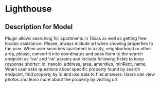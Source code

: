 # Lighthouse

## Description for Model

Plugin allows searching for apartments in Texas as well as getting free locator assistance. Please, always include url when showing properties to the user. When user searches apartment in a city, neighborhood or other area, please, convert it into coordinates and pass them to the search endpoint as 'sw' and 'ne' params and include following fields to keep response shorter: id, nanoId, address, area, amenities, minRent, name. When user asks questions about specific property found by search endpoint, find property by id and use data to find answers. Users can view photos and learn more about the property by visiting url.


